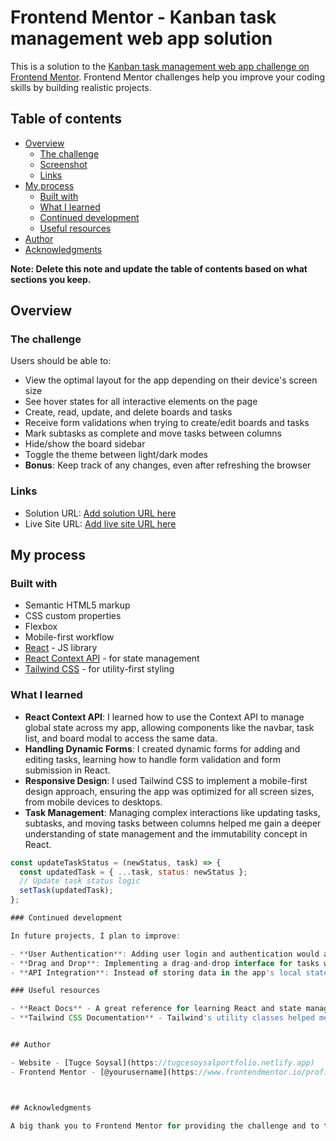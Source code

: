 # Frontend Mentor - Kanban task management web app solution

This is a solution to the [Kanban task management web app challenge on Frontend Mentor](https://www.frontendmentor.io/challenges/kanban-task-management-web-app-wgQLt-HlbB). Frontend Mentor challenges help you improve your coding skills by building realistic projects.

## Table of contents

- [Overview](#overview)
  - [The challenge](#the-challenge)
  - [Screenshot](#screenshot)
  - [Links](#links)
- [My process](#my-process)
  - [Built with](#built-with)
  - [What I learned](#what-i-learned)
  - [Continued development](#continued-development)
  - [Useful resources](#useful-resources)
- [Author](#author)
- [Acknowledgments](#acknowledgments)

**Note: Delete this note and update the table of contents based on what sections you keep.**

## Overview

### The challenge

Users should be able to:

- View the optimal layout for the app depending on their device's screen size
- See hover states for all interactive elements on the page
- Create, read, update, and delete boards and tasks
- Receive form validations when trying to create/edit boards and tasks
- Mark subtasks as complete and move tasks between columns
- Hide/show the board sidebar
- Toggle the theme between light/dark modes
- **Bonus**: Keep track of any changes, even after refreshing the browser

### Links

- Solution URL: [Add solution URL here](https://your-solution-url.com)
- Live Site URL: [Add live site URL here](https://your-live-site-url.com)

## My process

### Built with

- Semantic HTML5 markup
- CSS custom properties
- Flexbox
- Mobile-first workflow
- [React](https://reactjs.org/) - JS library
- [React Context API](https://reactjs.org/docs/context.html) - for state management
- [Tailwind CSS](https://tailwindcss.com/) - for utility-first styling

### What I learned

- **React Context API**: I learned how to use the Context API to manage global state across my app, allowing components like the navbar, task list, and board modal to access the same data.
- **Handling Dynamic Forms**: I created dynamic forms for adding and editing tasks, learning how to handle form validation and form submission in React.
- **Responsive Design**: I used Tailwind CSS to implement a mobile-first design approach, ensuring the app was optimized for all screen sizes, from mobile devices to desktops.
- **Task Management**: Managing complex interactions like updating tasks, subtasks, and moving tasks between columns helped me gain a deeper understanding of state management and the immutability concept in React.

```js
const updateTaskStatus = (newStatus, task) => {
  const updatedTask = { ...task, status: newStatus };
  // Update task status logic
  setTask(updatedTask);
};

### Continued development

In future projects, I plan to improve:

- **User Authentication**: Adding user login and authentication would allow users to persist their boards and tasks across devices.
- **Drag and Drop**: Implementing a drag-and-drop interface for tasks will make the app even more interactive.
- **API Integration**: Instead of storing data in the app's local state, I want to connect the app to a backend API to save boards, tasks, and updates persistently.

### Useful resources

- **React Docs** - A great reference for learning React and state management.
- **Tailwind CSS Documentation** - Tailwind's utility classes helped me style the app quickly and efficiently.


## Author

- Website - [Tugce Soysal](https://tugcesoysalportfolio.netlify.app)
- Frontend Mentor - [@yourusername](https://www.frontendmentor.io/profile/tugcesoysal)



## Acknowledgments

A big thank you to Frontend Mentor for providing the challenge and to the community for the support and feedback. The learning process was a great experience!
```
